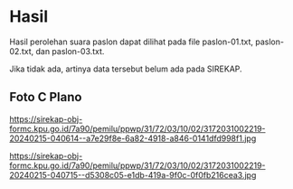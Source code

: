 # Hasil

Hasil perolehan suara paslon dapat dilihat pada file paslon-01.txt, paslon-02.txt, dan paslon-03.txt.

Jika tidak ada, artinya data tersebut belum ada pada SIREKAP.

## Foto C Plano

https://sirekap-obj-formc.kpu.go.id/7a90/pemilu/ppwp/31/72/03/10/02/3172031002219-20240215-040614--a7e29f8e-6a82-4918-a846-0141dfd998f1.jpg

https://sirekap-obj-formc.kpu.go.id/7a90/pemilu/ppwp/31/72/03/10/02/3172031002219-20240215-040715--d5308c05-e1db-419a-9f0c-0f0fb216cea3.jpg
